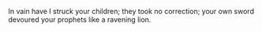 In vain have I struck your children; they took no correction; your own sword devoured your prophets like a ravening lion.
